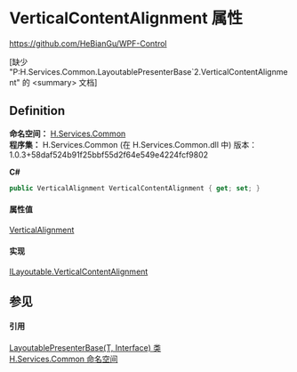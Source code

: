# VerticalContentAlignment 属性
https://github.com/HeBianGu/WPF-Control

\[缺少 "P:H.Services.Common.LayoutablePresenterBase`2.VerticalContentAlignment" 的 &lt;summary&gt; 文档\]



## Definition
**命名空间：** <a href="b9cdd84f-6623-a51a-f53b-465103ced202">H.Services.Common</a>  
**程序集：** H.Services.Common (在 H.Services.Common.dll 中) 版本：1.0.3+58daf524b91f25bbf55d2f64e549e4224fcf9802

**C#**
``` C#
public VerticalAlignment VerticalContentAlignment { get; set; }
```



#### 属性值
<a href="https://learn.microsoft.com/dotnet/api/system.windows.verticalalignment" target="_blank" rel="noopener noreferrer">VerticalAlignment</a>

#### 实现
<a href="b20a258a-1437-e3ba-6637-761cc92f1019">ILayoutable.VerticalContentAlignment</a>  


## 参见


#### 引用
<a href="28afd815-0da9-b011-de8d-27b6d8aa51cc">LayoutablePresenterBase(T, Interface) 类</a>  
<a href="b9cdd84f-6623-a51a-f53b-465103ced202">H.Services.Common 命名空间</a>  
